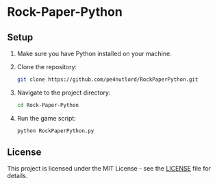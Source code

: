 # Rock-Paper-Python

## Setup

1. Make sure you have Python installed on your machine.
2. Clone the repository:

    ```bash
    git clone https://github.com/pe4nutlord/RockPaperPython.git
    ```

3. Navigate to the project directory:

    ```bash
    cd Rock-Paper-Python
    ```

4. Run the game script:

    ```bash
    python RockPaperPython.py
    ```
    
## License

This project is licensed under the MIT License - see the [LICENSE](LICENSE) file for details.
